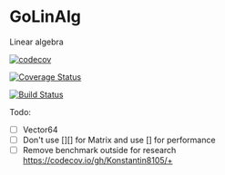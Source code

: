 # GoLinAlg
Linear algebra

[![codecov](https://codecov.io/gh/Konstantin8105/GoLinAlg/branch/master/graph/badge.svg)](https://codecov.io/gh/Konstantin8105/GoLinAlg)

[![Coverage Status](https://coveralls.io/repos/github/Konstantin8105/GoLinAlg/badge.svg?branch=master)](https://coveralls.io/github/Konstantin8105/GoLinAlg?branch=master)

[![Build Status](https://travis-ci.org/Konstantin8105/GoLinAlg.svg?branch=master)](https://travis-ci.org/Konstantin8105/GoLinAlg)

Todo:
- [ ] Vector64
- [ ] Don't use [][] for Matrix and use [] for performance
- [ ] Remove benchmark outside for research
https://codecov.io/gh/Konstantin8105/+
